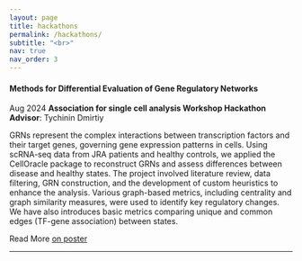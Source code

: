 ```yaml
---
layout: page
title: hackathons
permalink: /hackathons/
subtitle: "<br>"
nav: true
nav_order: 3
---
```


#### **Methods for Differential Evaluation of Gene Regulatory Networks**

Aug 2024 
**Association for single cell analysis Workshop Hackathon**  
**Advisor**: Tychinin Dmirtiy  

GRNs represent the complex interactions between transcription factors and their target genes, governing gene expression patterns in cells. Using scRNA-seq data from JRA patients and healthy controls, we applied the CellOracle package to reconstruct GRNs and assess differences between disease and healthy states. The project involved literature review, data filtering, GRN construction, and the development of custom heuristics to enhance the analysis. Various graph-based metrics, including centrality and graph similarity measures, were used to identify key regulatory changes. We have also introduces basic metrics comparing unique and common edges (TF-gene association) between states. 

Read More [on poster](https://SuleimanovShakir.github.io/assets/pdf/grapX.pdf)

---

